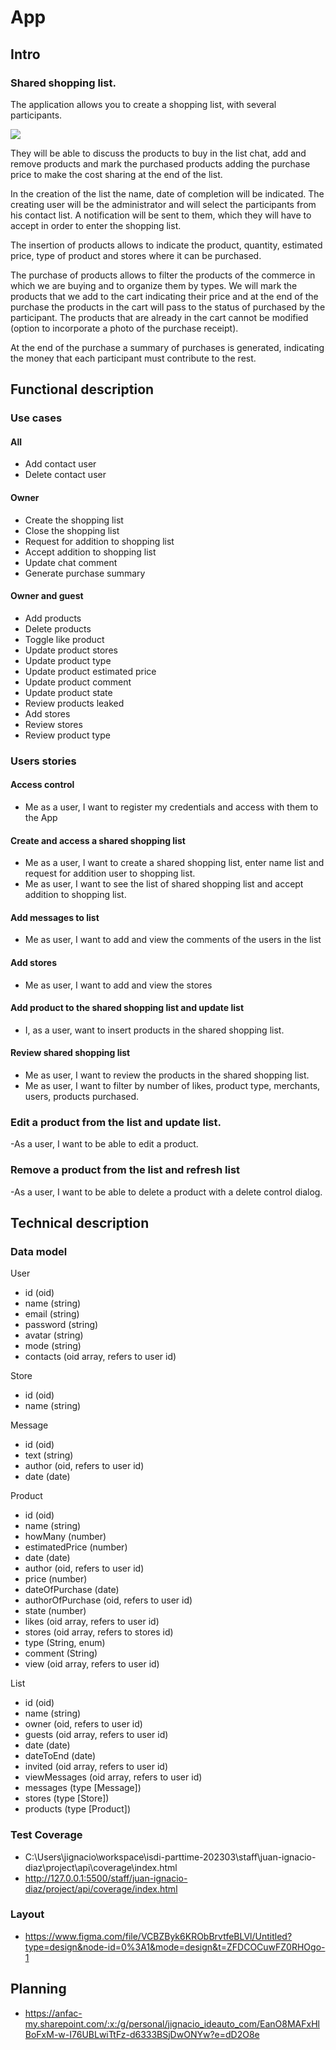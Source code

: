 # App

## Intro

### Shared shopping list.

The application allows you to create a shopping list, with several participants. 

![](https://www.ideasyahorro.com/wp-content/uploads/2021/07/lista-de-la-compra.jpg)

They will be able to discuss the products to buy in the list chat, add and remove products and mark the purchased products adding the purchase price to make the cost sharing at the end of the list.

In the creation of the list the name, date of completion will be indicated. The creating user will be the administrator and will select the participants from his contact list. A notification will be sent to them, which they will have to accept in order to enter the shopping list.

The insertion of products allows to indicate the product, quantity, estimated price, type of product and stores where it can be purchased. 

The purchase of products allows to filter the products of the commerce in which we are buying and to organize them by types. We will mark the products that we add to the cart indicating their price and at the end of the purchase the products in the cart will pass to the status of purchased by the participant. The products that are already in the cart cannot be modified (option to incorporate a photo of the purchase receipt).

At the end of the purchase a summary of purchases is generated, indicating the money that each participant must contribute to the rest.



## Functional description

### Use cases

#### All
- Add contact user
- Delete contact user

#### Owner
- Create the shopping list
- Close the shopping list
- Request for addition to shopping list
- Accept addition to shopping list
- Update chat comment
- Generate purchase summary

#### Owner and guest
- Add products
- Delete products
- Toggle like product
- Update product stores
- Update product type
- Update product estimated price
- Update product comment
- Update product state
- Review products leaked
- Add stores
- Review stores
- Review product type

### Users stories

#### Access control

- Me as a user, I want to register my credentials and access with them to the App

#### Create and access a shared shopping list

- Me as a user, I want to create a shared shopping list, enter name list and request for addition user to shopping list.
- Me as user, I want to see the list of shared shopping list and accept addition to shopping list. 

#### Add messages to list

- Me as user, I want to add and view the comments of the users in the list

#### Add stores

- Me as user, I want to add and view the stores 

#### Add product to the shared shopping list and update list

- I, as a user, want to insert products in the shared shopping list.

#### Review shared shopping list

- Me as user, I want to review the products in the shared shopping list. 
- Me as user, I want to filter by number of likes, product type, merchants, users, products purchased.

### Edit a product from the list and update list.

-As a user, I want to be able to edit a product. 

### Remove a product from the list and refresh list

-As a user, I want to be able to delete a product with a delete control dialog.


## Technical description

### Data model

User
- id (oid)
- name (string)
- email (string)
- password (string)
- avatar (string)
- mode (string)
- contacts (oid array, refers to user id) 

Store
- id (oid)
- name (string)

Message
- id (oid)
- text (string)
- author (oid, refers to user id) 
- date (date)

Product
- id (oid)
- name (string)
- howMany (number)
- estimatedPrice (number)
- date (date)
- author (oid, refers to user id) 
- price (number)
- dateOfPurchase (date)
- authorOfPurchase (oid, refers to user id) 
- state (number)
- likes (oid array, refers to user id)
- stores (oid array, refers to stores id)
- type (String, enum)
- comment (String)
- view (oid array, refers to user id)

List
- id (oid)
- name (string)
- owner (oid, refers to user id) 
- guests (oid array, refers to user id) 
- date (date)
- dateToEnd (date)
- invited (oid array, refers to user id) 
- viewMessages (oid array, refers to user id)
- messages (type [Message])
- stores (type [Store])
- products (type [Product])

### Test Coverage

- C:\Users\jignacio\workspace\isdi-parttime-202303\staff\juan-ignacio-diaz\project\api\coverage\index.html
- http://127.0.0.1:5500/staff/juan-ignacio-diaz/project/api/coverage/index.html


### Layout

- https://www.figma.com/file/VCBZByk6KRObBrvtfeBLVl/Untitled?type=design&node-id=0%3A1&mode=design&t=ZFDCOCuwFZ0RHOgo-1

## Planning

- https://anfac-my.sharepoint.com/:x:/g/personal/jignacio_ideauto_com/EanO8MAFxHlBoFxM-w-I76UBLwiTtFz-d6333BSjDwONYw?e=dD2O8e